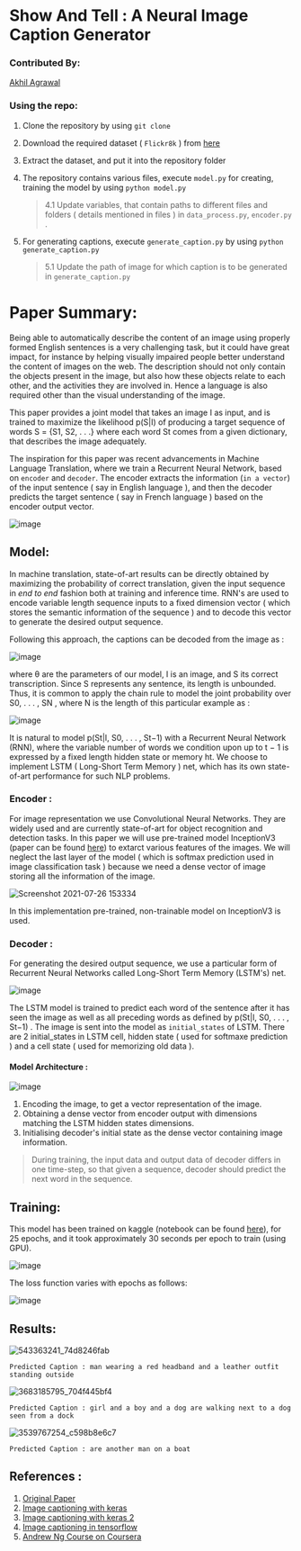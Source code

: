 # Show And Tell :  A Neural Image Caption Generator

### Contributed By:
[Akhil Agrawal](https://github.com/akhilagrawal1001/)

### Using the repo:
1. Clone the repository by using `git clone`
2. Download the required dataset ( `Flickr8k` ) from [here](https://www.kaggle.com/shadabhussain/flickr8k)
3. Extract the dataset, and put it into the repository folder
4. The repository contains various files, execute `model.py` for creating, training the model by using `python model.py`
   
   > 4.1 Update variables, that contain paths to different files and folders ( details mentioned in files ) in `data_process.py`, `encoder.py` .
5. For generating captions, execute `generate_caption.py` by using `python generate_caption.py`

   > 5.1 Update the path of image for which caption is to be generated in `generate_caption.py`

# Paper Summary:

Being able to automatically describe the content of an image using properly formed English sentences is a very challenging task, but it could have great impact, for instance by helping visually impaired people better understand the content of images on the web. The description should not only contain the objects present in the image, but also how these objects relate to each other, and the activities they are involved in. Hence a language is also required other than the visual understanding of the image.

This paper provides a joint model that takes an image I as input, and is trained to maximize the likelihood p(S|I) of producing a target sequence of words S = {S1, S2, . . .} where each word St comes from a given dictionary, that describes the image adequately.

The inspiration for this paper was recent advancements in Machine Language Translation, where we train a Recurrent Neural Network, based on `encoder` and `decoder`. The encoder extracts the information (`in a vector`) of the input sentence ( say in English language ), and then the decoder predicts the target sentence ( say in French language ) based on the encoder output vector.

![image](https://user-images.githubusercontent.com/80061490/126967830-9637189e-6e38-44b3-88ed-1240e55cef9f.png)

## Model:
In machine translation, state-of-art results can be directly obtained by maximizing the probability of correct translation, given the input sequence in _end to end_ fashion both at training and inference time. RNN's are used to encode variable length sequence inputs to a fixed dimension vector ( which stores the semantic information of the sequence ) and to decode this vector to generate the desired output sequence.

Following this approach, the captions can be decoded from the image as : 

![image](https://user-images.githubusercontent.com/80061490/126968821-5cdcae66-41bd-46b1-8390-77874d5b45b3.png)

where θ are the parameters of our model, I is an image, and S its correct transcription. Since S represents any sentence, its length is unbounded. Thus, it is common to apply the chain rule to model the joint probability over S0, . . . , SN , where N is the length of this particular example as :

![image](https://user-images.githubusercontent.com/80061490/126969126-4fec2718-476a-4a67-ba56-6018811410e7.png)

It is natural to model p(St|I, S0, . . . , St−1) with a Recurrent Neural Network (RNN), where the variable number of words we condition upon up to t − 1 is expressed by a fixed length hidden state or memory ht. We choose to implement LSTM ( Long-Short Term Memory ) net, which has its own state-of-art performance for such NLP problems.

### Encoder :
For image representation we use Convolutional Neural Networks. They are widely used and are currently state-of-art for object recognition and detection tasks. In this paper we will use pre-trained model InceptionV3 (paper can be found [here](https://arxiv.org/pdf/1409.4842.pdf)) to extarct various features of the images. We will neglect the last layer of the model ( which is softmax prediction used in image classification task ) because we need a dense vector of image storing all the information of the image.

   ![Screenshot 2021-07-26 153334](https://user-images.githubusercontent.com/80061490/126971524-c6e657b8-c54c-42a0-9a8c-fb4c7ebefac1.png)
   
In this implementation pre-trained, non-trainable model on InceptionV3 is used.

### Decoder :
For generating the desired output sequence, we use a particular form of Recurrent Neural Networks called Long-Short Term Memory (LSTM's) net.

![image](https://user-images.githubusercontent.com/80061490/126973672-d3b659a3-ea68-440a-bede-1b9ea113ee23.png)

The LSTM model is trained to predict each word of the sentence after it has seen the image as well as all preceding words as defined by p(St|I, S0, . . . , St−1) . The image is sent into the model as `initial_states` of LSTM. There are 2 initial_states in LSTM cell, hidden state ( used for softmaxe prediction ) and a cell state ( used for memorizing old data ).

#### Model Architecture :

![image](https://user-images.githubusercontent.com/80061490/126975139-5eb26f3c-3d32-4759-8a95-75d2f7e32401.png)


1. Encoding the image, to get a vector representation of the image.
2. Obtaining a dense vector from encoder output with dimensions matching the LSTM hidden states dimensions.
3. Initialising decoder's initial state as the dense vector containing image information.
  > During training, the input data and output data of decoder differs in one time-step, so that given a sequence, decoder should predict the next word in the sequence.

## Training:
This model has been trained on kaggle (notebook can be found [here](https://www.kaggle.com/notanidev/image-caption)), for 25 epochs, and it took approximately 30 seconds per epoch to train (using GPU).

![image](https://user-images.githubusercontent.com/80061490/126982894-a868c38f-88a4-47ff-9f0a-644421ad965e.png)

The loss function varies with epochs as follows:

![image](https://user-images.githubusercontent.com/80061490/126980052-9a5f92b4-4685-4b21-a5e0-8f71bdcd6fae.png)

## Results:
![543363241_74d8246fab](https://user-images.githubusercontent.com/80061490/126983714-c6268a64-05fd-4555-a33f-d5cff1153203.jpg)

```Predicted Caption : man wearing a red headband and a leather outfit standing outside```

![3683185795_704f445bf4](https://user-images.githubusercontent.com/80061490/126984177-5055866d-177a-4477-b70e-9ff839632e15.jpg)

```Predicted Caption : girl and a boy and a dog are walking next to a dog seen from a dock```

![3539767254_c598b8e6c7](https://user-images.githubusercontent.com/80061490/126984401-f37eac36-f6d0-4e02-8cfc-dc785f5d8e82.jpg)

```Predicted Caption : are another man on a boat```

## References :
1. [Original Paper](https://arxiv.org/pdf/1411.4555.pdf)
2. [Image captioning with keras](https://towardsdatascience.com/image-captioning-with-keras-teaching-computers-to-describe-pictures-c88a46a311b8)
3. [Image captioning with keras 2](https://medium.com/analytics-vidhya/image-captioning-with-tensorflow-2d72a1d9ffea)
4. [Image captioning in tensorflow](https://www.youtube.com/watch?v=uCSTpOLMC48&t=385s) 
5. [Andrew Ng Course on Coursera](https://www.coursera.org/programs/indian-institute-of-technology-kanpur-on-coursera-4adct/browse?currentTab=CATALOG&productId=W62RsyrdEeeFQQqyuQaohA&productType=s12n&query=deep+learning&showMiniModal=true)
